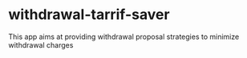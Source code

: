 # withdrawal-tarrif-saver
This app aims at providing withdrawal proposal strategies to minimize withdrawal charges
